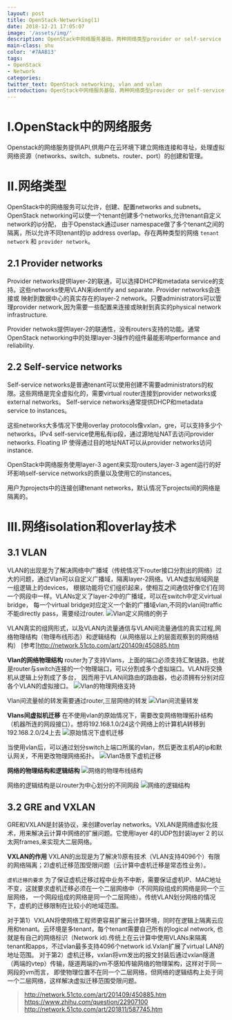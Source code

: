 ```yaml
---
layout: post
title: OpenStack-Networking(1)
date: 2018-12-21 17:05:07
image: '/assets/img/'
description: OpenStack中网络服务基础，两种网络类型provider or self-service network,网络隔离技术vlan and vxlan.
main-class: shu
color: '#7AAB13'
tags:
- OpenStack
- Network
categories:
twitter_text: OpenStack networking, vlan and vxlan
introduction: OpenStack中网络服务基础，两种网络类型provider or self-service network,网络隔离技术vlan and vxlan.
---
```


# I.OpenStack中的网络服务
Openstack的网络服务提供API,供用户在云环境下建立网络连接和寻址，处理虚拟网络资源（networks、switch、subnets、router、port）的创建和管理。

# II.网络类型
OpenStack中的网络服务可以允许，创建、配置networks and subnets。OpenStack networking可以使一个tenant创建多个networks,允许tenant自定义network的ip分配，
由于Openstack通过user namespace做了多个tenant之间的隔离，所以允许不同tenant的ip address overlap。存在两种类型的网络 `tenant network` 和 `provider network`。

## 2.1 Provider networks
Provider networks提供layer-2的联通，可以选择DHCP和metadata service的支持。这些networks使用VLAN来identify and separate. Provider networks会连接或
映射到数据中心的真实存在的layer-2 network。只要administrators可以管理provider network,因为需要一些配置来连接或映射到真实的physical network infrastructure.

Provider netwoks提供layer-2的联通性，没有routers支持的功能。通常OpenStack networking中的处理layer-3操作的组件最能影响performance and reliability.

## 2.2 Self-service networks
Self-service networks是普通tenant可以使用创建不需要administrators的权限。这些网络是完全虚拟化的，需要virtual router连接到provider networks或external networks。
Self-service networks通常提供DHCP和metadata service to instances。

这些networks大多情况下使用overlay protocols像vxlan，gre，可以支持多少个networks。IPv4 self-service使用私有ip段，通过源地址NAT去访问provider networks. 
Floating IP 使得通过目的地址NAT可以从provider networks访问instance.

OpenStack中网络服务使用layer-3 agent来实现routers,layer-3 agent运行的好坏影响self-service networks的质量以及使用它的instances。

用户为projects中的连接创建tenant networks，默认情况下projects间的网络是隔离的。

# III.网络isolation和overlay技术
## 3.1 VLAN
VLAN的出现是为了解决网络中广播域（传统情况下router接口分割出的网络）过大的问题，通过Vlan可以自定义广播域，隔离layer-2网络。VLAN虚拟局域网是一组逻辑上的devices，
根据功能将它们组织起来，使相互之间通信好像它们在同一个网段中一样。VLANs定义了layer-2中的广播域，可以在switch中定义virtual bridge，
每一个virtual bridge对应定义一个新的广播域vlan,不同的vlan间traffic不能directly pass，需要经过router.
![Vlan定义网络的例子](/assets/img/net/1-2.png)

VLAN真实的组网形式，以及VLAN内流量通信与VLAN间流量通信的真实过程,网络物理结构（物理布线形态）和逻辑结构（从网络层以上的层面观察到的网络结构）
[参考]http://network.51cto.com/art/201409/450885.htm

**Vlan的网络物理结构**
router为了支持Vlans，上面的端口必须支持汇聚链路，也就是router与switch连接的一个物理端口，可以分割成多个虚拟端口。VLAN将交换机从逻辑上分割成了多台，
因而用于VLAN间路由的路由器，也必须拥有分别对应各个VLAN的虚拟接口。
![Vlan的物理网络支持](/assets/img/net/1-3.png)

Vlan间流量帧的转发需要通过router,三层网络的转发
![Vlan间流量转发](/assets/img/net/1-4.png)

**Vlans间虚拟机迁移**
在不使用vlan的原始情况下，需要改变网络物理拓扑结构（机器所连的网段接口）。想将192.168.1.0/24这个网络上的计算机A转移到192.168.2.0/24上去
![原始情况下虚机迁移](/assets/img/net/1-5.png)

当使用vlan后，可以通过划分switch上端口所属的vlan，然后更改主机A的ip和默认网关，不用更改物理网络拓扑。
![Vlan场景下虚机迁移](/assets/img/net/1-6.png)

**网络的物理结构和逻辑结构**
![网络的物理布线结构](/assets/img/net/1-7.png)

网络的逻辑结构是以router为中心划分的不同网段
![网络的逻辑结构](/assets/img/net/1-8.png)

## 3.2 GRE and VXLAN
GRE和VXLAN是封装协议，来创建overlay networks。VXLAN是网络虚拟化技术，用来解决云计算中网络的扩展问题。它使用layer 4的UDP包封装layer 2
的以太网frames,来实现大二层网络。

**VXLAN的作用**
VXLAN的出现是为了解决1)原有技术（VLAN支持4096个）有限的网络隔离；2)虚机迁移范围受限问题（云计算中虚机迁移是常态性业务）。

`虚机迁移的要求`
为了保证虚机迁移过程中业务不中断，需要保证虚机IP、MAC地址不变，这就要求虚机迁移必须在一个二层网络中（不同网段组成的网络是同一个三层网络，
一个网段组成的网络是同一个二层网络）。传统VLAN划分网络的情况下，虚机的迁移限制在比较小的地域范围。

对于第1）VXLAN将使网络工程师更容易扩展云计算环境，同时在逻辑上隔离云应用和tenant。云环境是多tenant，每个tenant需要自己所有的logical network,
也就是有自己的网络标识（Network id).传统上在云计算中使用VLANs来隔离tenant和apps，不过vlan最多支持4096个network id.Vxlan扩展了virtual LAN的地址范围。
对于第2）虚机迁移，vxlan将vm发出的报文封装后通过vxlan隧道（两端的vtep）传输，隧道两端的vm不感知传输网络的物理架构，这样对于同一网段的vm而言，
即使物理位置不在同一个二层网络，但网络的逻辑结构上处于同一个二层网络，这样解决虚拟迁移范围受限问题。

> http://network.51cto.com/art/201409/450885.htm
> https://www.zhihu.com/question/22907100
> http://network.51cto.com/art/201811/587745.htm
